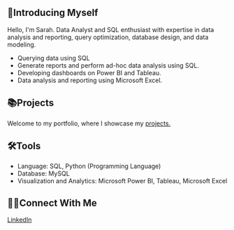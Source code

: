 ## 👩Introducing Myself

Hello, I'm Sarah. Data Analyst and SQL enthusiast with expertise in data analysis and reporting, query
optimization, database design, and data modeling.

 - Querying data using SQL
 - Generate reports and perform ad-hoc data analysis using SQL.
 - Developing dashboards on Power BI and Tableau.
 - Data analysis and reporting using Microsoft Excel.

## 📚Projects

Welcome to my portfolio, where I showcase my [projects.](https://github.com/sarahbrans?tab=repositories)

## 🛠️Tools

 - Language: SQL, Python (Programming Language)
 - Database: MySQL
 - Visualization and Analytics: Microsoft Power BI, Tableau, Microsoft Excel

## 👋🏻Connect With Me

[LinkedIn](https://www.linkedin.com/in/sarahbrans/)
